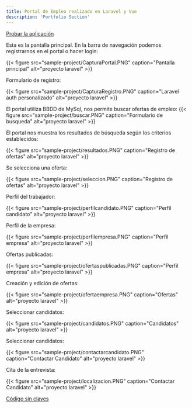 ```yaml
---
title: Portal de Empleo realizado en Laravel y Vue
description: 'Portfolio Section'
---
```



[Probar la aplicación](https://pedro-manuel-cubo-laravelvue.herokuapp.com/)

Esta es la pantalla principal. En la barra de navegación podemos registrarnos en el portal o hacer login:

{{< figure src="sample-project/CapturaPortal.PNG" caption="Pantalla principal" alt="proyecto laravel" >}}

Formulario de registro: 

{{< figure src="sample-project/CapturaRegistro.PNG" caption="Laravel auth personalizado" alt="proyecto laravel" >}}

El portal utiliza BBDD de MySql, nos permite buscar ofertas de empleo:
{{< figure src="sample-project/buscar.PNG" caption="Formulario de busqueda" alt="proyecto laravel" >}}

El portal nos muestra los resultados de búsqueda según los criterios establecidos:

{{< figure src="sample-project/resultados.PNG" caption="Registro de ofertas" alt="proyecto laravel" >}}

Se selecciona una oferta:

{{< figure src="sample-project/seleccion.PNG" caption="Registro de ofertas" alt="proyecto laravel" >}}

Perfil del trabajador:

{{< figure src="sample-project/perfilcandidato.PNG" caption="Perfil candidato" alt="proyecto laravel" >}}

Perfil de la empresa:

{{< figure src="sample-project/perfilempresa.PNG" caption="Perfil empresa" alt="proyecto laravel" >}}

Ofertas publicadas:

{{< figure src="sample-project/ofertaspublicadas.PNG" caption="Perfil empresa" alt="proyecto laravel" >}}

Creación y edición de ofertas:

{{< figure src="sample-project/ofertaempresa.PNG" caption="Ofertas" alt="proyecto laravel" >}}

Seleccionar candidatos:

{{< figure src="sample-project/candidatos.PNG" caption="Candidatos" alt="proyecto laravel" >}}

Seleccionar candidatos:

{{< figure src="sample-project/contactarcandidato.PNG" caption="Contactar Candidato" alt="proyecto laravel" >}}

Cita de la entrevista:

{{< figure src="sample-project/localizacion.PNG" caption="Contactar Candidato" alt="proyecto laravel" >}}



[Código sin claves](https://github.com/pmcubom65/LaravelPortalDeEmpleo.git)